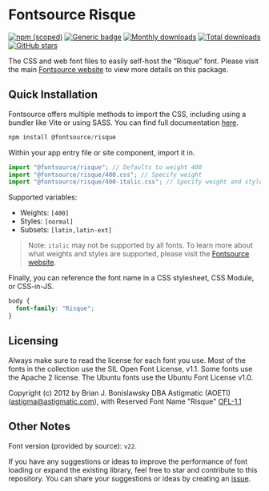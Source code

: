 # Fontsource Risque

[![npm (scoped)](https://img.shields.io/npm/v/@fontsource/risque?color=brightgreen)](https://www.npmjs.com/package/@fontsource/risque) [![Generic badge](https://img.shields.io/badge/fontsource-passing-brightgreen)](https://github.com/fontsource/fontsource) [![Monthly downloads](https://badgen.net/npm/dm/@fontsource/risque)](https://github.com/fontsource/fontsource) [![Total downloads](https://badgen.net/npm/dt/@fontsource/risque)](https://github.com/fontsource/fontsource) [![GitHub stars](https://img.shields.io/github/stars/fontsource/fontsource.svg?style=social&label=Star)](https://github.com/fontsource/fontsource/stargazers)

The CSS and web font files to easily self-host the “Risque” font. Please visit the main [Fontsource website](https://fontsource.org/fonts/risque) to view more details on this package.

## Quick Installation

Fontsource offers multiple methods to import the CSS, including using a bundler like Vite or using SASS. You can find full documentation [here](https://fontsource.org/docs/getting-started/introduction).

```javascript
npm install @fontsource/risque
```

Within your app entry file or site component, import it in.

```javascript
import "@fontsource/risque"; // Defaults to weight 400
import "@fontsource/risque/400.css"; // Specify weight
import "@fontsource/risque/400-italic.css"; // Specify weight and style
```

Supported variables:
- Weights: `[400]`
- Styles: `[normal]`
- Subsets: `[latin,latin-ext]`

> Note: `italic` may not be supported by all fonts. To learn more about what weights and styles are supported, please visit the [Fontsource website](https://fontsource.org/fonts/risque).

Finally, you can reference the font name in a CSS stylesheet, CSS Module, or CSS-in-JS.

```css
body {
  font-family: "Risque";
}
```

## Licensing
Always make sure to read the license for each font you use. Most of the fonts in the collection use the SIL Open Font License, v1.1. Some fonts use the Apache 2 license. The Ubuntu fonts use the Ubuntu Font License v1.0.

Copyright (c) 2012 by Brian J. Bonislawsky DBA Astigmatic (AOETI) (astigma@astigmatic.com), with Reserved Font Name "Risque"
[OFL-1.1](https://openfontlicense.org)

## Other Notes
Font version (provided by source): `v22`.

If you have any suggestions or ideas to improve the performance of font loading or expand the existing library, feel free to star and contribute to this repository. You can share your suggestions or ideas by creating an [issue](https://github.com/fontsource/fontsource/issues).